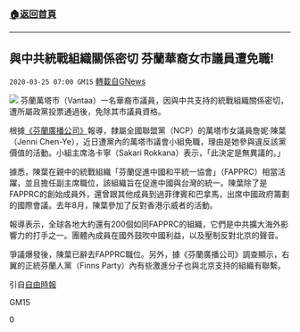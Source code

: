 ###  [:house:返回首頁](https://github.com/ourhimalayas/txt)
---

## 與中共統戰組織關係密切 芬蘭華裔女市議員遭免職!
`2020-03-25 07:00 GM15` [轉載自GNews](https://gnews.org/zh-hant/152388/)

![](https://s3-ap-northeast-1.amazonaws.com/news.guo.offload.media/wp-content/uploads/2020/03/25062538/phpjEdpbb.jpg)
芬蘭萬塔市（Vantaa）一名華裔市議員，因與中共支持的統戰組織關係密切，遭所屬政黨投票通過後，免除其市議員資格。

根據[《芬蘭廣播公司》](https://yle.fi/uutiset/osasto/news/ncp_vantaa_council_group_expels_councillor_linked_to_chinese_influence_network/11272763)報導，隸屬全國聯盟黨（NCP）的萬塔市女議員詹妮·陳葉（Jenni Chen-Ye），近日遭黨內的萬塔市議會小組免職，理由是她參與違反該黨價值的活動。小組主席洛卡寧（Sakari Rokkana）表示，「此決定是無異議的。」

據悉，陳葉在親中的統戰組織「芬蘭促進中國和平統一協會」（FAPPRC）相當活躍，並且擔任副主席職位，該組織旨在促進中國與台灣的統一。陳葉除了是FAPPRC的創始成員外，還曾跟其他成員到過菲律賓和巴拿馬，出席中國政府籌劃的國際會議。去年8月，陳葉參加了反對香港示威者的活動。

報導表示，全球各地大約還有200個如同FAPPRC的組織，它們是中共擴大海外影響力的打手之一。團體內成員在國外鼓吹中國利益，以及壓制反對北京的聲音。

爭議爆發後，陳葉已辭去FAPPRC職位。另外，據《芬蘭廣播公司》調查顯示，右翼的正統芬蘭人黨（Finns Party）內有些激進分子也與北京支持的組織有聯繫。

引自[自由時報](https://news.ltn.com.tw/news/world/breakingnews/3112265)

GM15

0
